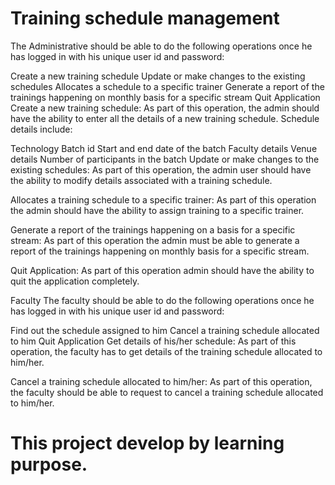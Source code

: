 # Training schedule management 

The Administrative should be able to do the following operations once he has logged in with his unique user id and password:

Create a new training schedule
Update or make changes to the existing schedules
Allocates a schedule to a specific trainer
Generate a report of the trainings happening on monthly basis for a specific stream
Quit Application
Create a new training schedule:
As part of this operation, the admin should have the ability to enter all the details of a new training schedule. Schedule details include:

Technology
Batch id
Start and end date of the batch
Faculty details
Venue details
Number of participants in the batch
Update or make changes to the existing schedules:
As part of this operation, the admin user should have the ability to modify details associated with a training schedule.

Allocates a training schedule to a specific trainer:
As part of this operation the admin should have the ability to assign training to a specific trainer.

Generate a report of the trainings happening on a basis for a specific stream:
As part of this operation the admin must be able to generate a report of the trainings happening on monthly basis for a specific stream.

Quit Application:
As part of this operation admin should have the ability to quit the application completely.

Faculty
The faculty should be able to do the following operations once he has logged in with his unique user id and password:

Find out the schedule assigned to him
Cancel a training schedule allocated to him
Quit Application
Get details of his/her schedule:
As part of this operation, the faculty has to get details of the training schedule allocated to him/her.

Cancel a training schedule allocated to him/her:
As part of this operation, the faculty should be able to request to cancel a training schedule allocated to him/her.

# This project develop by learning purpose.
